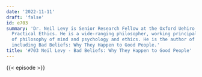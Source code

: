 ```yaml
---
date: '2022-11-11'
draft: 'false'
id: e703
summary: 'Dr. Neil Levy is Senior Research Fellow at the Oxford Uehiro Centre for
  Practical Ethics. He is a wide-ranging philosopher, working principally at the intersection
  of philosophy of mind and psychology and ethics. He is the author of several books,
  including Bad Beliefs: Why They Happen to Good People.'
title: '#703 Neil Levy - Bad Beliefs: Why They Happen to Good People'
---
```

{{< episode >}}
